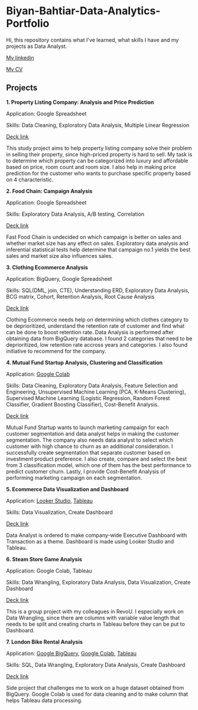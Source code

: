 # Biyan-Bahtiar-Data-Analytics-Portfolio

Hi, this repository contains what I've learned, what skills I have and my projects as Data Analyst. 

[My linkedin](linkedin.com/in/biyan-bahtiar-ramadhan)

[My CV](https://drive.google.com/file/d/1Nswhm5pY63Xt2B-aGPpHkfl6VQAtcqy-/view?usp=sharing)

## Projects
**1. Property Listing Company: Analysis and Price Prediction**

Application: Google Spreadsheet

Skills: Data Cleaning, Exploratory Data Analysis, Multiple Linear Regression

[Deck link](https://drive.google.com/file/d/1YoKDoeD4VmefvBVh0oeRDBkAhS9Vory3/view?usp=sharing)

This study project aims to help property listing company solve their problem in selling their property, since high-priced property is hard to sell. My task is to determine which property can be categorized into luxury and affordable based on price, room count and room size. I also help in making price prediction for the customer who wants to purchase specific property based on 4 characteristic.

**2. Food Chain: Campaign Analysis**

Application: Google Spreadsheet

Skills: Exploratory Data Analysis, A/B testing, Correlation

[Deck link](https://drive.google.com/file/d/1weP52DcBS5kdTzzms8C2qyCcAuPQs9_2/view?usp=sharing)

Fast Food Chain is undecided on which campaign is better on sales and whether market size has any effect on sales. Exploratory data analysis and inferential statistical tests help determine that campaign no.1 yields the best sales and market size also influences sales.

**3. Clothing Ecommerce Analysis**

Application: BigQuery, Google Spreadsheet

Skills: SQL(DML, join, CTE), Understanding ERD, Exploratory Data Analysis, BCG matrix, Cohort, Retention Analysis, Root Cause Analysis

[Deck link](https://drive.google.com/file/d/1F4p-pWePMktH9I2HQKJ09HnrpUStefqs/view?usp=sharing)

Clothing Ecommerce needs help on determining which clothes category to be deprioritized, understand the retention rate of customer and find what can be done to boost retention rate. Data Analysis is performed after obtaining data from BigQuery database. I found 2 categories that need to be deprioritized, low retention rate accross years and categories. I also found initiative to recommend for the company.

**4. Mutual Fund Startup Analysis, Clustering and Classification**

Application: [Google Colab](https://drive.google.com/file/d/1RvHGqGL9iVARU9NLJFU2UYoUy2W-qUDg/view?usp=sharing)

Skills: Data Cleaning, Exploratory Data Analysis, Feature Selection and Engineering, Unsupervised Machine Learning (PCA, K-Means Clustering), Supervised Machine Learning (Logistic Regression, Random Forest Classifier, Gradient Boosting Classifier), Cost-Benefit Analysis.

[Deck link](https://drive.google.com/file/d/1tmJgdhX88eKzDVLchFdOuLv5PYqUV3N9/view?usp=sharing)

Mutual Fund Startup wants to launch marketing campaign for each customer segmentation and data analyst helps in making the customer segmentation. The company also needs data analyst to select which customer with high chance to churn as an additional consideration. I successfully create segmentation that separate customer based on investment product preference. I also create, compare and select the best from 3 classification model, which one of them has the best performance to predict customer churn. Lastly, I provide Cost-Benefit Analysis of performing marketing campaign on each segmentation.

**5. Ecommerce Data Visualization and Dashboard**

Application: [Looker Studio](https://lookerstudio.google.com/reporting/79f6d9a0-11a6-4150-85d4-51396a9f4f5d), [Tableau](https://public.tableau.com/shared/P2HMRG5JX?%3Adisplay_count=n&%3Aorigin=viz_share_link)

Skills: Data Visualization, Create Dashboard

[Deck link](https://drive.google.com/file/d/1QpPYBCMmKeIa8oYfrYGUldhg4JP1-WrP/view?usp=sharing)

Data Analyst is ordered to make company-wide Executive Dashboard with Transaction as a theme. Dashboard is made using Looker Studio and Tableau.

**6. Steam Store Game Analysis**

Application: Google Colab, Tableau

Skills: Data Wrangling, Exploratory Data Analysis, Data Visualization, Create Dashboard

[Deck link](https://drive.google.com/file/d/1U0f1o_19tN41UgSSzl4tjaw3HkIFJC_E/view?usp=sharing)

This is a group project with my colleagues in RevoU. I especially work on Data Wrangling, since there are columns with variable value length that needs to be split and creating charts in Tableau before they can be put to Dashboard. 

**7. London Bike Rental Analysis**

Application: [Google BigQuery](https://console.cloud.google.com/bigquery?sq=318936136068:36c0b3e1400448a6b69b135cbfde4286), [Google Colab](https://colab.research.google.com/drive/1mt2DMRvP5hm2dMAaDWZbJRPJRgoWBrRb?usp=sharing), [Tableau](https://public.tableau.com/shared/WZ5NXYK38?:display_count=n&:origin=viz_share_link)

Skills: SQL, Data Wrangling, Exploratory Data Analysis, Create Dashboard

[Deck link](https://drive.google.com/file/d/1ixsLkZUaieYojPTm-poXfY-5I2lU6ot_/view?usp=sharing)

Side project that challenges me to work on a huge dataset obtained from BigQuery. Google Colab is used for data cleaning and to make column that helps Tableau data processing.
